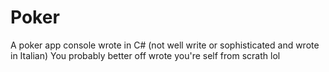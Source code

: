 # Poker
A poker app console wrote in C# (not well write or sophisticated and wrote in Italian)
You probably better off wrote you're self from scrath lol 
